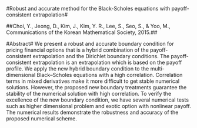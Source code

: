 #Robust and accurate method for the Black-Scholes equations with payoff-consistent extrapolation#

##Choi, Y., Jeong, D., Kim, J., Kim, Y. R., Lee, S., Seo, S., & Yoo, M., Communications of the Korean Mathematical Society, 2015.##

#Abstract#
We present a robust and accurate boundary condition for pricing financial options that is a hybrid combination of the payoff-consistent extrapolation and the Dirichlet boundary conditions. The payoff-consistent extrapolation is an extrapolation which is based on the payoff profile. We apply the new hybrid boundary condition to the multi-dimensional Black–Scholes equations with a high correlation. Correlation terms in mixed derivatives make it more difficult to get stable numerical solutions. However, the proposed new boundary treatments guarantee the stability of the numerical solution with high correlation. To verify the excellence of the new boundary condition, we have several numerical tests such as higher dimensional problem and exotic option with nonlinear payoff. The numerical results demonstrate the robustness and accuracy of the proposed numerical scheme.